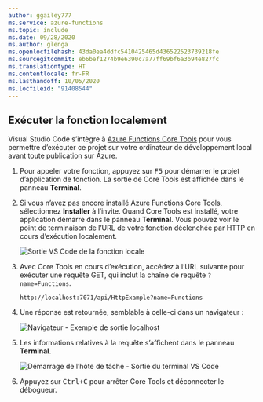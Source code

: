```yaml
---
author: ggailey777
ms.service: azure-functions
ms.topic: include
ms.date: 09/28/2020
ms.author: glenga
ms.openlocfilehash: 43da0ea4ddfc5410425465d436522523739218fe
ms.sourcegitcommit: eb6bef1274b9e6390c7a77ff69bf6a3b94e827fc
ms.translationtype: HT
ms.contentlocale: fr-FR
ms.lasthandoff: 10/05/2020
ms.locfileid: "91408544"
---
```

## <a name="run-the-function-locally"></a>Exécuter la fonction localement

Visual Studio Code s’intègre à [Azure Functions Core Tools](../articles/azure-functions/functions-run-local.md) pour vous permettre d’exécuter ce projet sur votre ordinateur de développement local avant toute publication sur Azure.

1. Pour appeler votre fonction, appuyez sur <kbd>F5</kbd> pour démarrer le projet d’application de fonction. La sortie de Core Tools est affichée dans le panneau **Terminal**.

1. Si vous n’avez pas encore installé Azure Functions Core Tools, sélectionnez **Installer** à l’invite. Quand Core Tools est installé, votre application démarre dans le panneau **Terminal**. Vous pouvez voir le point de terminaison de l’URL de votre fonction déclenchée par HTTP en cours d’exécution localement.

    ![Sortie VS Code de la fonction locale](./media/functions-run-function-test-local-vs-code/functions-vscode-f5.png)

1. Avec Core Tools en cours d’exécution, accédez à l’URL suivante pour exécuter une requête GET, qui inclut la chaîne de requête `?name=Functions`.

    `http://localhost:7071/api/HttpExample?name=Functions`

1. Une réponse est retournée, semblable à celle-ci dans un navigateur :

    ![Navigateur - Exemple de sortie localhost](./media/functions-run-function-test-local-vs-code/functions-test-local-browser.png)

1. Les informations relatives à la requête s’affichent dans le panneau **Terminal**.

    ![Démarrage de l’hôte de tâche - Sortie du terminal VS Code](./media/functions-run-function-test-local-vs-code/function-execution-terminal.png)

1. Appuyez sur <kbd>Ctrl+C</kbd> pour arrêter Core Tools et déconnecter le débogueur.
